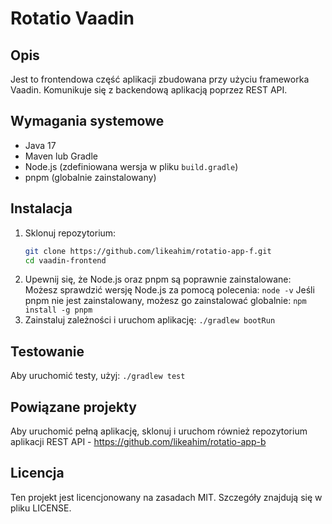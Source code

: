 # Rotatio Vaadin

## Opis
Jest to frontendowa część aplikacji zbudowana przy użyciu frameworka Vaadin. Komunikuje się z backendową aplikacją poprzez REST API.

## Wymagania systemowe
- Java 17
- Maven lub Gradle
- Node.js (zdefiniowana wersja w pliku `build.gradle`)
- pnpm (globalnie zainstalowany)

## Instalacja
1. Sklonuj repozytorium:
   ```bash
   git clone https://github.com/likeahim/rotatio-app-f.git
   cd vaadin-frontend
2. Upewnij się, że Node.js oraz pnpm są poprawnie zainstalowane:
   Możesz sprawdzić wersję Node.js za pomocą polecenia:
   `node -v`
   Jeśli pnpm nie jest zainstalowany, możesz go zainstalować globalnie:
   `npm install -g pnpm`
3. Zainstaluj zależności i uruchom aplikację:
   `./gradlew bootRun`

## Testowanie
Aby uruchomić testy, użyj:
`./gradlew test`

## Powiązane projekty
Aby uruchomić pełną aplikację, sklonuj i uruchom również repozytorium aplikacji REST API - https://github.com/likeahim/rotatio-app-b

## Licencja
Ten projekt jest licencjonowany na zasadach MIT. Szczegóły znajdują się w pliku LICENSE.
